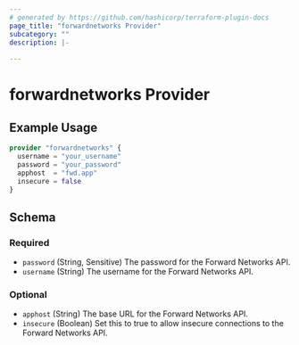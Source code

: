 ```yaml
---
# generated by https://github.com/hashicorp/terraform-plugin-docs
page_title: "forwardnetworks Provider"
subcategory: ""
description: |-
  
---
```


# forwardnetworks Provider



## Example Usage

```terraform
provider "forwardnetworks" {
  username = "your_username"
  password = "your_password"
  apphost  = "fwd.app"
  insecure = false
}
```

<!-- schema generated by tfplugindocs -->
## Schema

### Required

- `password` (String, Sensitive) The password for the Forward Networks API.
- `username` (String) The username for the Forward Networks API.

### Optional

- `apphost` (String) The base URL for the Forward Networks API.
- `insecure` (Boolean) Set this to true to allow insecure connections to the Forward Networks API.
